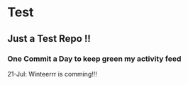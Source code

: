 # Test
## Just a Test Repo !!
### One Commit a Day to keep green my activity feed 

21-Jul: Winteerrr is comming!!!



